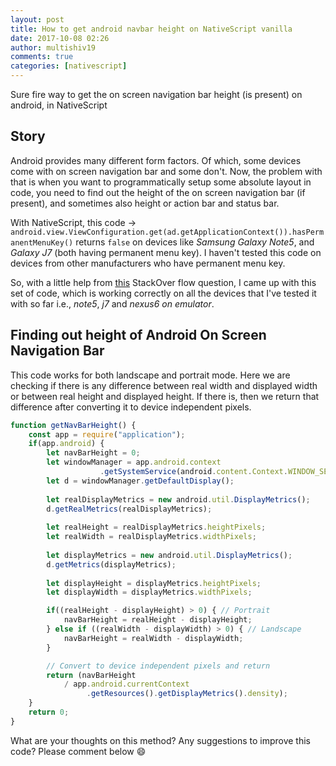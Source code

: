 ```yaml
---
layout: post
title: How to get android navbar height on NativeScript vanilla
date: 2017-10-08 02:26
author: multishiv19
comments: true
categories: [nativescript]
---
```


Sure fire way to get the on screen navigation bar height (is present) on android, in NativeScript

## Story
Android provides many different form factors. Of which, some devices come with on screen navigation bar and some don't.
Now, the problem with that is when you want to programmatically setup some absolute layout in code, you need to 
find out the height of the on screen navigation bar (if present), and sometimes also height or action bar and status bar.

With NativeScript, this code -> 
`android.view.ViewConfiguration.get(ad.getApplicationContext()).hasPermanentMenuKey()` 
returns `false` on devices like _Samsung Galaxy Note5_, and _Galaxy J7_ (both having permanent menu key).
I haven't tested this code on devices from other manufacturers who have permanent menu key.

So, with a little help from [this](https://stackoverflow.com/questions/28983621/detect-soft-navigation-bar-availability-in-android-device-progmatically) StackOver flow question, I came up with this set of code, which is working correctly on all the devices that I've tested it with so far i.e., _note5_, _j7_ and _nexus6 on emulator_.

## Finding out height of Android On Screen Navigation Bar

This code works for both landscape and portrait mode. Here we are checking if there is any difference between
real width and displayed width or between real height and displayed height. If there is, then we return
that difference after converting it to device independent pixels.

```javascript
function getNavBarHeight() {
    const app = require("application");
    if(app.android) {
        let navBarHeight = 0;
        let windowManager = app.android.context
                    .getSystemService(android.content.Context.WINDOW_SERVICE);
        let d = windowManager.getDefaultDisplay();
        
        let realDisplayMetrics = new android.util.DisplayMetrics();
        d.getRealMetrics(realDisplayMetrics);
    
        let realHeight = realDisplayMetrics.heightPixels;
        let realWidth = realDisplayMetrics.widthPixels;
    
        let displayMetrics = new android.util.DisplayMetrics();
        d.getMetrics(displayMetrics);
    
        let displayHeight = displayMetrics.heightPixels;
        let displayWidth = displayMetrics.widthPixels;

        if((realHeight - displayHeight) > 0) { // Portrait
            navBarHeight = realHeight - displayHeight;
        } else if ((realWidth - displayWidth) > 0) { // Landscape
            navBarHeight = realWidth - displayWidth;
        }

        // Convert to device independent pixels and return
        return (navBarHeight 
            / app.android.currentContext
                 .getResources().getDisplayMetrics().density);
    }
    return 0;
}
```

What are your thoughts on this method? Any suggestions to improve this code? Please comment below :smile:

